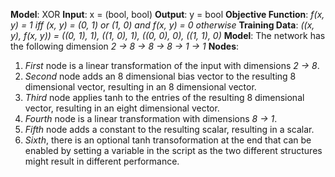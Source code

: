 **Model**: XOR
**Input**: x = (bool, bool)
**Output**: y = bool
**Objective Function**: *f(x, y) = 1 iff (x, y) = (0, 1) or (1, 0) and f(x, y) = 0 otherwise*
**Training Data**: *((x, y), f(x, y)) = ((0, 1), 1), ((1, 0), 1), ((0, 0), 0), ((1, 1), 0)*
**Model**: The network has the following dimension
       *2 -> 8 -> 8 -> 8 -> 1 -> 1*
**Nodes**: 
1. *First* node is a linear transformation of the input with dimensions *2 -> 8*.
2. *Second* node adds an 8 dimensional bias vector to the resulting 8  dimensional vector, resulting in an 8 dimensional vector.
3. *Third* node applies tanh to the entries of the resulting 8 dimensional vector, resulting in an eight dimensional vector.
4. *Fourth* node is a linear transformation with dimensions *8 -> 1*.
5. *Fifth* node adds a constant to the resulting scalar, resulting in a scalar.
6. *Sixth*, there is an optional tanh transoformation at the end that can be enabled by setting a variable in the script as the two different structures might result in different performance.
